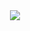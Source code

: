 <div align="center">
	<img src="https://github.com/sindresorhus/sindresorhus/raw/master/main.gif">
</div>
